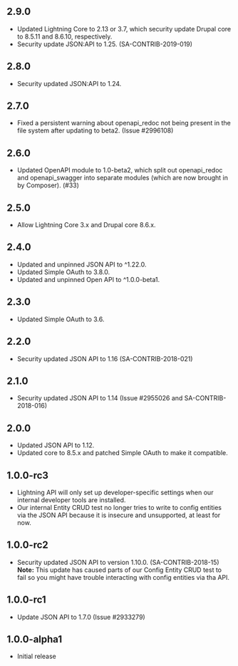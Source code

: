 ## 2.9.0
* Updated Lightning Core to 2.13 or 3.7, which security update Drupal core to
  8.5.11 and 8.6.10, respectively.
* Security update JSON:API to 1.25. (SA-CONTRIB-2019-019)

## 2.8.0
* Security updated JSON:API to 1.24.

## 2.7.0
* Fixed a persistent warning about openapi_redoc not being present in the
  file system after updating to beta2. (Issue #2996108)

## 2.6.0
* Updated OpenAPI module to 1.0-beta2, which split out openapi_redoc and
  openapi_swagger into separate modules (which are now brought in by
  Composer). (#33)

## 2.5.0
* Allow Lightning Core 3.x and Drupal core 8.6.x.

## 2.4.0
* Updated and unpinned JSON API to ^1.22.0.
* Updated Simple OAuth to 3.8.0.
* Updated and unpinned Open API to ^1.0.0-beta1.

## 2.3.0
* Updated Simple OAuth to 3.6.

## 2.2.0
* Security updated JSON API to 1.16 (SA-CONTRIB-2018-021)

## 2.1.0
* Security updated JSON API to 1.14 (Issue #2955026 and SA-CONTRIB-2018-016)

## 2.0.0
* Updated JSON API to 1.12.
* Updated core to 8.5.x and patched Simple OAuth to make it compatible.

## 1.0.0-rc3
* Lightning API will only set up developer-specific settings when our internal
  developer tools are installed.
* Our internal Entity CRUD test no longer tries to write to config entities via
  the JSON API because it is insecure and unsupported, at least for now.

## 1.0.0-rc2
* Security updated JSON API to version 1.10.0. (SA-CONTRIB-2018-15)  
  **Note:** This update has caused parts of our Config Entity CRUD test to fail
  so you might have trouble interacting with config entities via tha API.  

## 1.0.0-rc1
* Update JSON API to 1.7.0 (Issue #2933279)

## 1.0.0-alpha1
* Initial release
